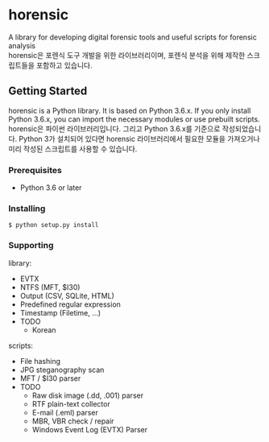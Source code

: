 # horensic
A library for developing digital forensic tools and useful scripts for forensic analysis  
horensic은 포렌식 도구 개발을 위한 라이브러리이며, 포렌식 분석을 위해 제작한 스크립트들을 포함하고 있습니다.

## Getting Started
horensic is a Python library. It is based on Python 3.6.x. If you only install Python 3.6.x, you can import the necessary modules or use prebuilt scripts.  
horensic은 파이썬 라이브러리입니다. 그리고 Python 3.6.x를 기준으로 작성되었습니다. Python 3가 설치되어 있다면
horensic 라이브러리에서 필요한 모듈을 가져오거나 미리 작성된 스크립트를 사용할 수 있습니다. 

### Prerequisites

* Python 3.6 or later

### Installing

    $ python setup.py install

### Supporting

library:
* EVTX
* NTFS (MFT, $I30)
* Output (CSV, SQLite, HTML)
* Predefined regular expression
* Timestamp (Filetime, ...)
* TODO
    * Korean

scripts:
* File hashing
* JPG steganography scan
* MFT / $I30 parser
* TODO
    * Raw disk image (.dd, .001) parser
    * RTF plain-text collector
    * E-mail (.eml) parser
    * MBR, VBR check / repair
    * Windows Event Log (EVTX) Parser
    

    

